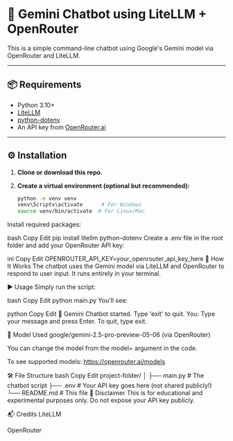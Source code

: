 # 💬 Gemini Chatbot using LiteLLM + OpenRouter

This is a simple command-line chatbot using Google's Gemini model via OpenRouter and LiteLLM.

---

## 📦 Requirements

- Python 3.10+
- [LiteLLM](https://github.com/BerriAI/litellm)
- [python-dotenv](https://pypi.org/project/python-dotenv/)
- An API key from [OpenRouter.ai](https://openrouter.ai/)

---

## ⚙️ Installation

1. **Clone or download this repo.**

2. **Create a virtual environment (optional but recommended):**
   ```bash
   python -m venv venv
   venv\Scripts\activate      # For Windows
   source venv/bin/activate  # For Linux/Mac
Install required packages:

bash
Copy
Edit
pip install litellm python-dotenv
Create a .env file in the root folder and add your OpenRouter API key:

ini
Copy
Edit
OPENROUTER_API_KEY=your_openrouter_api_key_here
🧠 How It Works
The chatbot uses the Gemini model via LiteLLM and OpenRouter to respond to user input. It runs entirely in your terminal.

▶️ Usage
Simply run the script:

bash
Copy
Edit
python main.py
You'll see:

python
Copy
Edit
💬 Gemini Chatbot started. Type 'exit' to quit.
You:
Type your message and press Enter. To quit, type exit.

🧠 Model Used
google/gemini-2.5-pro-preview-05-06 (via OpenRouter)

You can change the model from the model= argument in the code.

To see supported models: https://openrouter.ai/models

🛠 File Structure
bash
Copy
Edit
project-folder/
│
├── main.py          # The chatbot script
├── .env             # Your API key goes here (not shared publicly!)
└── README.md        # This file
📢 Disclaimer
This is for educational and experimental purposes only. Do not expose your API key publicly.

📬 Credits
LiteLLM

OpenRouter